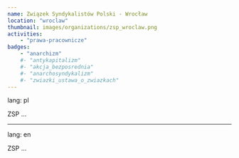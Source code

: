 ```yaml
---
name: Związek Syndykalistów Polski - Wrocław
location: "wroclaw"
thumbnail: images/organizations/zsp_wroclaw.png
activities:
    - "prawa-pracownicze"
badges:
    - "anarchizm"
    #- "antykapitalizm"
    #- "akcja_bezposrednia"
    #- "anarchosyndykalizm"
    #- "zwiazki_ustawa_o_zwiazkach"
---
```

lang: pl

ZSP ...

---
lang: en

ZSP ...
